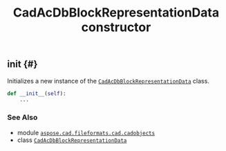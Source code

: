﻿---
title: CadAcDbBlockRepresentationData constructor
second_title: Aspose.CAD for Python via .NET API References
description: 
type: docs
weight: 10
url: /python-net/aspose.cad.fileformats.cad.cadobjects/cadacdbblockrepresentationdata/__init__/
is_root: false
---

## __init__ {#}

Initializes a new instance of the [`CadAcDbBlockRepresentationData`](/cad/python-net/aspose.cad.fileformats.cad.cadobjects/cadacdbblockrepresentationdata) class.



```python
def __init__(self):
    ...
```





### See Also
* module [`aspose.cad.fileformats.cad.cadobjects`](../../)
* class [`CadAcDbBlockRepresentationData`](/cad/python-net/aspose.cad.fileformats.cad.cadobjects/cadacdbblockrepresentationdata)
